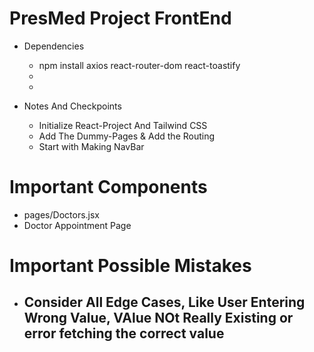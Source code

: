 # PresMed Project FrontEnd
- Dependencies
    - npm install axios react-router-dom react-toastify
    -
    -

- Notes And Checkpoints
    - Initialize React-Project And Tailwind CSS
    - Add The Dummy-Pages & Add the Routing 
    - Start with Making NavBar


# Important Components
 - pages/Doctors.jsx
 - Doctor Appointment Page

# Important Possible Mistakes
 - ## Consider All Edge Cases, Like User Entering Wrong Value, VAlue NOt Really Existing or error fetching the correct value
